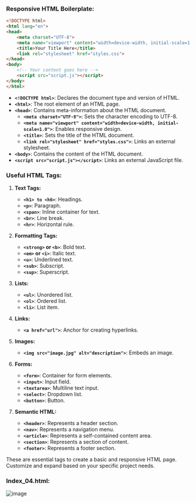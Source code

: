 ### Responsive HTML Boilerplate:

```html
<!DOCTYPE html>
<html lang="en">
<head>
    <meta charset="UTF-8">
    <meta name="viewport" content="width=device-width, initial-scale=1.0">
    <title>Your Title Here</title>
    <link rel="stylesheet" href="styles.css">
</head>
<body>
    <!-- Your content goes here -->
    <script src="script.js"></script>
</body>
</html>
```

- **`<!DOCTYPE html>`**: Declares the document type and version of HTML.
- **`<html>`**: The root element of an HTML page.
- **`<head>`**: Contains meta-information about the HTML document.
  - **`<meta charset="UTF-8">`**: Sets the character encoding to UTF-8.
  - **`<meta name="viewport" content="width=device-width, initial-scale=1.0">`**: Enables responsive design.
  - **`<title>`**: Sets the title of the HTML document.
  - **`<link rel="stylesheet" href="styles.css">`**: Links an external stylesheet.
- **`<body>`**: Contains the content of the HTML document.
- **`<script src="script.js"></script>`**: Links an external JavaScript file.

### Useful HTML Tags:

1. **Text Tags:**
   - **`<h1> to <h6>`**: Headings.
   - **`<p>`**: Paragraph.
   - **`<span>`**: Inline container for text.
   - **`<br>`**: Line break.
   - **`<hr>`**: Horizontal rule.

2. **Formatting Tags:**
   - **`<strong>` or `<b>`**: Bold text.
   - **`<em>` or `<i>`**: Italic text.
   - **`<u>`**: Underlined text.
   - **`<sub>`**: Subscript.
   - **`<sup>`**: Superscript.

3. **Lists:**
   - **`<ul>`**: Unordered list.
   - **`<ol>`**: Ordered list.
   - **`<li>`**: List item.

4. **Links:**
   - **`<a href="url">`**: Anchor for creating hyperlinks.

5. **Images:**
   - **`<img src="image.jpg" alt="description">`**: Embeds an image.

6. **Forms:**
   - **`<form>`**: Container for form elements.
   - **`<input>`**: Input field.
   - **`<textarea>`**: Multiline text input.
   - **`<select>`**: Dropdown list.
   - **`<button>`**: Button.

7. **Semantic HTML:**
   - **`<header>`**: Represents a header section.
   - **`<nav>`**: Represents a navigation menu.
   - **`<article>`**: Represents a self-contained content area.
   - **`<section>`**: Represents a section of content.
   - **`<footer>`**: Represents a footer section.

These are essential tags to create a basic and responsive HTML page. Customize and expand based on your specific project needs.

### Index_04.html:
![image](https://github.com/Nil369/HTML-Cheat-Sheet/assets/148447931/ff45c0d8-62d1-4380-a8ff-f718b109960c)
